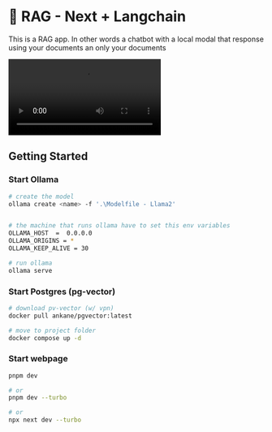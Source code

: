 # 📃 RAG - Next + Langchain

This is a RAG app. In other words a chatbot with a local modal that response using your documents an only your documents

<video controls src="screenshots/output.mp4" title="Title"></video>

## Getting Started

### Start Ollama

```sh
# create the model
ollama create <name> -f '.\Modelfile - Llama2'


# the machine that runs ollama have to set this env variables
OLLAMA_HOST  =  0.0.0.0
OLLAMA_ORIGINS = *
OLLAMA_KEEP_ALIVE = 30

# run ollama
ollama serve
```

### Start Postgres (pg-vector)

```sh
# download pv-vector (w/ vpn)
docker pull ankane/pgvector:latest

# move to project folder
docker compose up -d
```

### Start webpage

```sh
pnpm dev

# or
pnpm dev --turbo

# or
npx next dev --turbo
```
